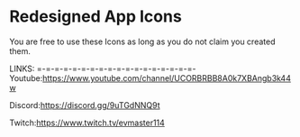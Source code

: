 # Redesigned App Icons

You are free to use these Icons as long as you do not claim you created them.

LINKS:
=-=-=-=-=-=-=-=-=-=-=-=-=-=-=-=-=-=-
Youtube:https://www.youtube.com/channel/UCORBRBB8A0k7XBAngb3k44w

Discord:https://discord.gg/9uTGdNNQ9t

Twitch:https://www.twitch.tv/evmaster114
